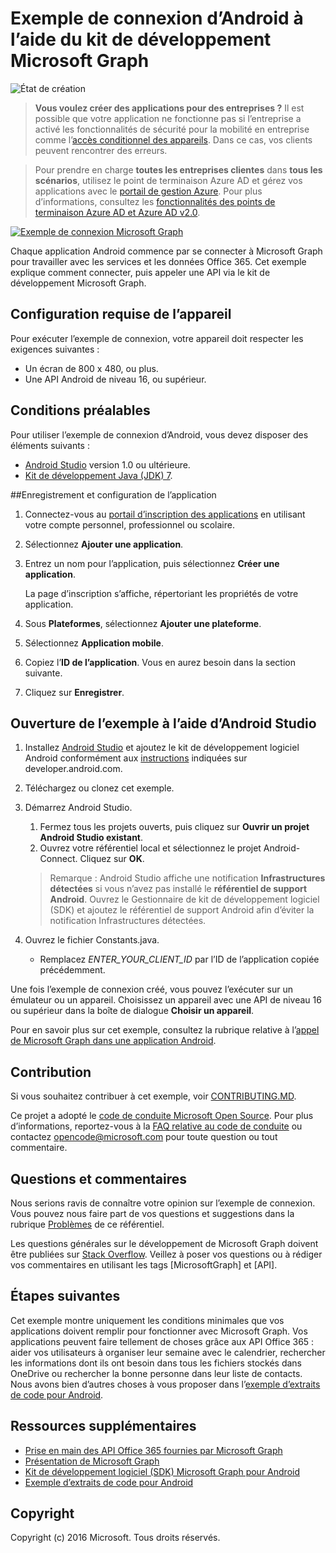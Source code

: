 # <a name="connect-sample-for-android-using-the-microsoft-graph-sdk"></a>Exemple de connexion d’Android à l’aide du kit de développement Microsoft Graph

![État de création](https://ricalo.visualstudio.com/_apis/public/build/definitions/06256fa7-d8e5-4ca0-8639-7c00eb6f1fe9/6/badge "État de création")

> **Vous voulez créer des applications pour des entreprises ?** Il est possible que votre application ne fonctionne pas si l’entreprise a activé les fonctionnalités de sécurité pour la mobilité en entreprise comme l’<a href="https://azure.microsoft.com/en-us/documentation/articles/active-directory-conditional-access-device-policies/" target="_newtab">accès conditionnel des appareils</a>. Dans ce cas, vos clients peuvent rencontrer des erreurs. 

> Pour prendre en charge **toutes les entreprises clientes** dans **tous les scénarios**, utilisez le point de terminaison Azure AD et gérez vos applications avec le [portail de gestion Azure](https://aka.ms/aadapplist). Pour plus d’informations, consultez les [fonctionnalités des points de terminaison Azure AD et Azure AD v2.0](https://graph.microsoft.io/docs/authorization/auth_overview#deciding-between-azure-ad-and-the-v2-authentication-endpoint).

[![Exemple de connexion Microsoft Graph](/readme-images/O365-Android-Connect-video_play_icon.png)](https://www.youtube.com/watch?v=3IQIDFrqhY4 "Cliquez ici pour voir l’exemple en action")

Chaque application Android commence par se connecter à Microsoft Graph pour travailler avec les services et les données Office 365. Cet exemple explique comment connecter, puis appeler une API via le kit de développement Microsoft Graph.

## <a name="device-requirements"></a>Configuration requise de l’appareil

Pour exécuter l’exemple de connexion, votre appareil doit respecter les exigences suivantes :

* Un écran de 800 x 480, ou plus.
* Une API Android de niveau 16, ou supérieur.
 
## <a name="prerequisites"></a>Conditions préalables

Pour utiliser l’exemple de connexion d’Android, vous devez disposer des éléments suivants :

* [Android Studio](http://developer.android.com/sdk/index.html) version 1.0 ou ultérieure.
* [Kit de développement Java (JDK) 7](http://www.oracle.com/technetwork/java/javase/downloads/jdk7-downloads-1880260.html).

<a name="register"></a>
##<a name="register-and-configure-the-app"></a>Enregistrement et configuration de l’application

1. Connectez-vous au [portail d’inscription des applications](https://apps.dev.microsoft.com/) en utilisant votre compte personnel, professionnel ou scolaire.
2. Sélectionnez **Ajouter une application**.
3. Entrez un nom pour l’application, puis sélectionnez **Créer une application**.
    
    La page d’inscription s’affiche, répertoriant les propriétés de votre application.
 
4. Sous **Plateformes**, sélectionnez **Ajouter une plateforme**.
5. Sélectionnez **Application mobile**.
6. Copiez l’**ID de l’application**. Vous en aurez besoin dans la section suivante.
7. Cliquez sur **Enregistrer**.
  
## <a name="open-the-sample-using-android-studio"></a>Ouverture de l’exemple à l’aide d’Android Studio

1. Installez [Android Studio](http://developer.android.com/sdk/index.html) et ajoutez le kit de développement logiciel Android conformément aux [instructions](http://developer.android.com/sdk/installing/adding-packages.html) indiquées sur developer.android.com.
2. Téléchargez ou clonez cet exemple.
3. Démarrez Android Studio.
    1. Fermez tous les projets ouverts, puis cliquez sur **Ouvrir un projet Android Studio existant**.
    2. Ouvrez votre référentiel local et sélectionnez le projet Android-Connect. Cliquez sur **OK**.
    
    > Remarque : Android Studio affiche une notification **Infrastructures détectées** si vous n’avez pas installé le **référentiel de support Android**. Ouvrez le Gestionnaire de kit de développement logiciel (SDK) et ajoutez le référentiel de support Android afin d’éviter la notification Infrastructures détectées.
4. Ouvrez le fichier Constants.java.
    * Remplacez *ENTER_YOUR_CLIENT_ID* par l’ID de l’application copiée précédemment.

Une fois l’exemple de connexion créé, vous pouvez l’exécuter sur un émulateur ou un appareil. Choisissez un appareil avec une API de niveau 16 ou supérieur dans la boîte de dialogue **Choisir un appareil**.

Pour en savoir plus sur cet exemple, consultez la rubrique relative à l’[appel de Microsoft Graph dans une application Android](https://graph.microsoft.io/en-us/docs/platform/android).

<a name="contributing"></a>
## <a name="contributing"></a>Contribution ##

Si vous souhaitez contribuer à cet exemple, voir [CONTRIBUTING.MD](/CONTRIBUTING.md).

Ce projet a adopté le [code de conduite Microsoft Open Source](https://opensource.microsoft.com/codeofconduct/). Pour plus d’informations, reportez-vous à la [FAQ relative au code de conduite](https://opensource.microsoft.com/codeofconduct/faq/) ou contactez [opencode@microsoft.com](mailto:opencode@microsoft.com) pour toute question ou tout commentaire.

## <a name="questions-and-comments"></a>Questions et commentaires

Nous serions ravis de connaître votre opinion sur l’exemple de connexion. Vous pouvez nous faire part de vos questions et suggestions dans la rubrique [Problèmes](issues) de ce référentiel.

Les questions générales sur le développement de Microsoft Graph doivent être publiées sur [Stack Overflow](http://stackoverflow.com/questions/tagged/MicrosoftGraph+API). Veillez à poser vos questions ou à rédiger vos commentaires en utilisant les tags [MicrosoftGraph] et [API].

## <a name="next-steps"></a>Étapes suivantes

Cet exemple montre uniquement les conditions minimales que vos applications doivent remplir pour fonctionner avec Microsoft Graph. Vos applications peuvent faire tellement de choses grâce aux API Office 365 : aider vos utilisateurs à organiser leur semaine avec le calendrier, rechercher les informations dont ils ont besoin dans tous les fichiers stockés dans OneDrive ou rechercher la bonne personne dans leur liste de contacts. Nous avons bien d’autres choses à vous proposer dans l’[exemple d’extraits de code pour Android](../../../android-java-snippets-sample). 
  
## <a name="additional-resources"></a>Ressources supplémentaires

* [Prise en main des API Office 365 fournies par Microsoft Graph](http://dev.office.com/getting-started/office365apis)
* [Présentation de Microsoft Graph](http://graph.microsoft.io)
* [Kit de développement logiciel (SDK) Microsoft Graph pour Android](../../../msgraph-sdk-android)
* [Exemple d’extraits de code pour Android](../../../android-java-snippets-sample)

## <a name="copyright"></a>Copyright
Copyright (c) 2016 Microsoft. Tous droits réservés.
